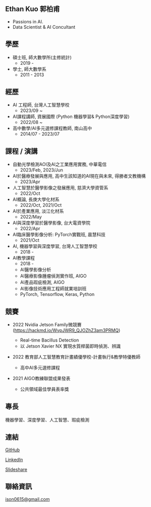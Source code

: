 ## Ethan Kuo 郭柏甫
  * Passions in AI.
  * Data Scientist & AI Concultant

## 學歷

* 碩士班, 師大數學所(主修統計)
  *   2019 -
* 學士, 師大數學系
  *   2011 - 2013

## 經歷
* AI 工程師, 台灣人工智慧學校
  * 2023/09 ~
* AI課程講師, 資展國際 (Python 機器學習& Python深度學習)
  * 2022/08 ~
* 高中數學/AI多元選修課程教師, 南山高中
  * 2014/07 - 2023/07

## 課程 / 演講
* 自動光學檢測AOI及AI之工業應用實務, 中華電信
  * 2023/Feb, 2023/Jun
* AI於醫療發展與應用, 高中生該知道的AI現在與未來, 得勝者文教機構
  * 2023/Apr
* 人工智慧於醫學影像之發展應用, 慈濟大學資管系
  * 2022/Oct
* AI概論, 長庚大學化材系
  * 2022/Oct, 2021/Oct
* AI於產業應用, 淡江化材系
  * 2022/May
* AI與深度學習於醫學影像, 台大電資學院
  * 2022/Apr
* AI臨床醫學影像分析: PyTorch實戰班, 晨慧科技
  * 2021/Oct
* AI, 機器學習與深度學習, 台灣人工智慧學校
  * 2018 -
* AI教學課程
  * 2018 - 
  * AI醫學影像分析
  * AI醫療影像腫瘤偵測實作班, AIGO
  * AI產品瑕疵檢測, AIGO
  * AI影像技術應用工程師就業培訓班
  * PyTorch, Tensorflow, Keras, Python

## 競賽

* 2022 Nvidia Jetson Family微競賽(https://hackmd.io/WvpJWR9_QJOZhZ3am3PRMQ)
  * Real-time Bacillus Detection 
  * 以 Jetson Xavier NX 實現水質桿菌即時偵測、辨識
    
* 2022 教育部人工智慧教育計畫績優學校-計畫執行&教學特優教師
  * 高中AI多元選修課程
    
* 2021 AIGO教練聯盟成果發表
    *  公共領域最佳學員表率獎

## 專長

機器學習、深度學習、人工智慧、瑕疵檢測

## 連結

[GitHub](trombone1.github.io)

[LinkedIn](https://www.linkedin.com/in/ethan-kuo-409943201/)

[Slideshare](https://hackmd.io/1tzfZJqOQDqO8Yh0iS-jJQ)

## 聯絡資訊

ison0615@gmail.com

